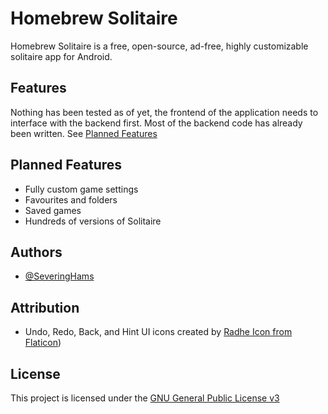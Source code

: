# Homebrew Solitaire

Homebrew Solitaire is a free, open-source, ad-free, highly customizable solitaire app for Android. 


## Features

Nothing has been tested as of yet, the frontend of the application needs to interface with the backend first.
Most of the backend code has already been written.
See [Planned Features](https://github.com/SeveringHams/HomebrewSolitaire/blob/master/README.md#planned-features)


## Planned Features

- Fully custom game settings
- Favourites and folders
- Saved games
- Hundreds of versions of Solitaire


## Authors

- [@SeveringHams](https://www.github.com/SeveringHams)


## Attribution

- Undo, Redo, Back, and Hint UI icons created by [Radhe Icon from Flaticon](https://www.flaticon.com/authors/radhe-icon))

## License

This project is licensed under the [GNU General Public License v3](LICENSE.md)

